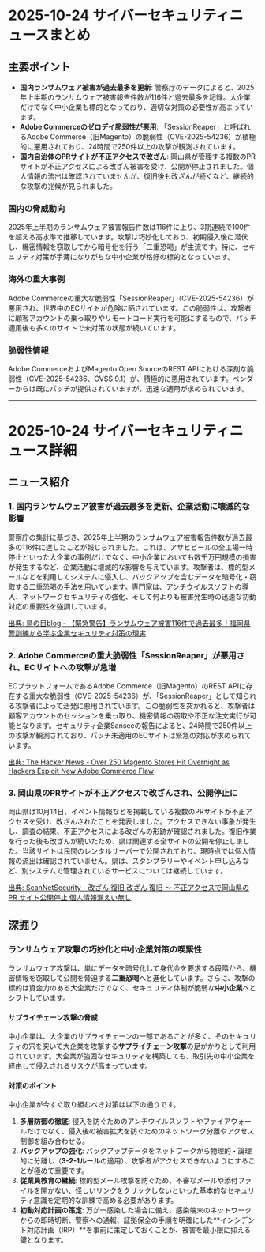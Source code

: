 # 2025-10-24 サイバーセキュリティニュースまとめ

## 主要ポイント

*   **国内ランサムウェア被害が過去最多を更新**: 警察庁のデータによると、2025年上半期のランサムウェア被害報告件数が116件と過去最多を記録。大企業だけでなく中小企業も標的となっており、適切な対策の必要性が高まっています。
*   **Adobe Commerceのゼロデイ脆弱性が悪用**: 「SessionReaper」と呼ばれるAdobe Commerce（旧Magento）の脆弱性（CVE-2025-54236）が積極的に悪用されており、24時間で250件以上の攻撃が観測されています。
*   **国内自治体のPRサイトが不正アクセスで改ざん**: 岡山県が管理する複数のPRサイトが不正アクセスによる改ざん被害を受け、公開が停止されました。個人情報の流出は確認されていませんが、復旧後も改ざんが続くなど、継続的な攻撃の兆候が見られました。

### 国内の脅威動向

2025年上半期のランサムウェア被害報告件数は116件に上り、3期連続で100件を超える高水準で推移しています。攻撃は巧妙化しており、初期侵入後に潜伏し、機密情報を窃取してから暗号化を行う「二重恐喝」が主流です。特に、セキュリティ対策が手薄になりがちな中小企業が格好の標的となっています。

### 海外の重大事例

Adobe Commerceの重大な脆弱性「SessionReaper」（CVE-2025-54236）が悪用され、世界中のECサイトが危険に晒されています。この脆弱性は、攻撃者に顧客アカウントの乗っ取りやリモートコード実行を可能にするもので、パッチ適用後も多くのサイトで未対策の状態が続いています。

### 脆弱性情報

Adobe CommerceおよびMagento Open SourceのREST APIにおける深刻な脆弱性（CVE-2025-54236、CVSS 9.1）が、積極的に悪用されています。ベンダーからは既にパッチが提供されていますが、迅速な適用が求められています。

---

# 2025-10-24 サイバーセキュリティニュース詳細

## ニュース紹介

### 1. 国内ランサムウェア被害が過去最多を更新、企業活動に壊滅的な影響

警察庁の集計に基づき、2025年上半期のランサムウェア被害報告件数が過去最多の116件に達したことが報じられました。これは、アサヒビールの全工場一時停止といった大企業の事例だけでなく、中小企業においても数千万円規模の損害が発生するなど、企業活動に壊滅的な影響を与えています。攻撃者は、標的型メールなどを利用してシステムに侵入し、バックアップを含むデータを暗号化・窃取する二重恐喝の手法を用いています。専門家は、アンチウイルスソフトの導入、ネットワークセキュリティの強化、そして何よりも被害発生時の迅速な初動対応の重要性を強調しています。

[出典: 鳥の目blog - 【緊急警告】ランサムウェア被害116件で過去最多！福岡県警訓練から学ぶ企業セキュリティ対策の現実](https://hawknavi.com/threat-news/3119/)

### 2. Adobe Commerceの重大脆弱性「SessionReaper」が悪用され、ECサイトへの攻撃が急増

ECプラットフォームであるAdobe Commerce（旧Magento）のREST APIに存在する重大な脆弱性（CVE-2025-54236）が、「SessionReaper」として知られる攻撃者によって活発に悪用されています。この脆弱性を突かれると、攻撃者は顧客アカウントのセッションを乗っ取り、機密情報の窃取や不正な注文実行が可能となります。セキュリティ企業Sansecの報告によると、24時間で250件以上の攻撃が観測されており、パッチ未適用のECサイトは緊急の対応が求められています。

[出典: The Hacker News - Over 250 Magento Stores Hit Overnight as Hackers Exploit New Adobe Commerce Flaw](https://thehackernews.com/search/label/data%20breach)

### 3. 岡山県のPRサイトが不正アクセスで改ざんされ、公開停止に

岡山県は10月14日、イベント情報などを掲載している複数のPRサイトが不正アクセスを受け、改ざんされたことを発表しました。アクセスできない事象が発生し、調査の結果、不正アクセスによる改ざんの形跡が確認されました。復旧作業を行った後も改ざんが続いたため、県は関連する全サイトの公開を停止しました。当該サイトは民間のレンタルサーバーで公開されており、現時点では個人情報の流出は確認されていません。県は、スタンプラリーやイベント申し込みなど、別システムで管理されているサービスについては継続しています。

[出典: ScanNetSecurity - 改ざん 復旧 改ざん 復旧 ～ 不正アクセスで岡山県の PR サイト公開停止 個人情報漏えい無し](https://scan.netsecurity.ne.jp/article/2025/10/24/53876.html)

## 深掘り

### ランサムウェア攻撃の巧妙化と中小企業対策の喫緊性

ランサムウェア攻撃は、単にデータを暗号化して身代金を要求する段階から、機密情報を窃取して公開を脅迫する**二重恐喝**へと進化しています。さらに、攻撃の標的は資金力のある大企業だけでなく、セキュリティ体制が脆弱な**中小企業**へとシフトしています。

#### サプライチェーン攻撃の脅威

中小企業は、大企業のサプライチェーンの一部であることが多く、そのセキュリティの穴を突いて大企業を攻撃する**サプライチェーン攻撃**の足がかりとして利用されています。大企業が強固なセキュリティを構築しても、取引先の中小企業を経由して侵入されるリスクが高まっています。

#### 対策のポイント

中小企業が今すぐ取り組むべき対策は以下の通りです。

1.  **多層防御の徹底**: 侵入を防ぐためのアンチウイルスソフトやファイアウォールだけでなく、侵入後の被害拡大を防ぐためのネットワーク分離やアクセス制御を組み合わせる。
2.  **バックアップの強化**: バックアップデータをネットワークから物理的・論理的に分離し（**3-2-1ルール**の適用）、攻撃者がアクセスできないようにすることが極めて重要です。
3.  **従業員教育の継続**: 標的型メール攻撃を防ぐため、不審なメールや添付ファイルを開かない、怪しいリンクをクリックしないといった基本的なセキュリティ意識を定期的な訓練で高める必要があります。
4.  **初動対応計画の策定**: 万が一感染した場合に備え、感染端末のネットワークからの即時切断、警察への通報、証拠保全の手順を明確にした**インシデント対応計画（IRP）**を事前に策定しておくことが、被害を最小限に抑える鍵となります。
